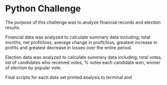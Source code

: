 # Python Challenge

The purpose of this challenge was to analyze financial records and election results.

Financial data was analyzed to calculate summary data including; total months, net profit/loss, average change in profit/loss, greatest increase in profits and greatest decrease in losses over the entire period.

Election data was analyzed to calculate summary data including; total votes, list of candidates who received votes, % votes each candidate won, winner of election by popular vote.

Final scripts for each data set printed analysis to terminal and 